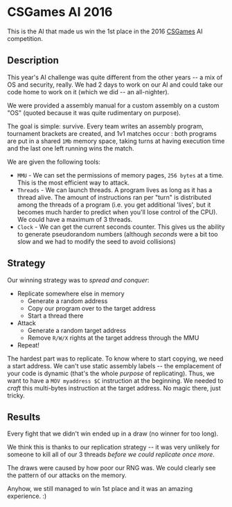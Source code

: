 # CSGames AI 2016
This is the AI that made us win the 1st place in the 2016
[CSGames](http://csgames.org/) AI competition.

## Description
This year's AI challenge was quite different from the other years -- a mix of
OS and security, really. We had 2 days to work on our AI and could take our
code home to work on it (which we did -- an all-nighter).

We were provided a assembly manual for a custom assembly on a custom "OS"
(quoted because it was quite rudimentary on purpose).

The goal is simple: survive. Every team writes an assembly program, tournament
brackets are created, and 1v1 matches occur : both programs are put in a shared
`1Mb` memory space, taking turns at having execution time and the last one left
running wins the match.

We are given the following tools:
- `MMU` - We can set the permissions of memory pages, `256 bytes` at a time.
          This is the most efficient way to attack.
- `Threads` - We can launch threads. A program lives as long as it has a thread
              alive. The amount of instructions ran per "turn" is distributed
              among the threads of a program (i.e. you get additional 'lives',
              but it becomes much harder to predict when you'll lose control of
              the CPU). We could have a maximum of 3 threads.
- `Clock` - We can get the current seconds counter. This gives us the ability
            to generate pseudorandom numbers (although *seconds* were a bit too
            slow and we had to modify the seed to avoid collisions)

## Strategy
Our winning strategy was to *spread and conquer*:
- Replicate somewhere else in memory
  - Generate a random address
  - Copy our program over to the target address
  - Start a thread there
- Attack
  - Generate a random target address
  - Remove `R/W/X` rights at the target address through the MMU
- Repeat!


The hardest part was to replicate. To know where to start copying, we need a
start address. We can't use static assembly labels -- the emplacement of your
code is dynamic (that's the whole *purpose* of replicating). Thus, we want to
have a `MOV myaddress $C` instruction at the beginning. We needed to *craft*
this multi-bytes instruction at the target address. No magic there, just tricky.


## Results
Every fight that we didn't win ended up in a draw (no winner for too long).

We think this is thanks to our replication strategy -- it was very unlikely for
someone to kill all of our 3 threads *before we could replicate once more*.

The draws were caused by how poor our RNG was. We could clearly see the pattern
of our attacks on the memory.

Anyhow, we still managed to win 1st place and it was an amazing experience. :)
